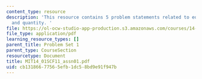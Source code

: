 ```yaml
---
content_type: resource
description: 'This resource contains 5 problem statements related to equilibrium price
  and quantity. '
file: https://ol-ocw-studio-app-production.s3.amazonaws.com/courses/14-01sc-principles-of-microeconomics-fall-2011/cb13186677565efb1dc58bd9e91f947b_MIT14_01SCF11_assn01.pdf
file_type: application/pdf
learning_resource_types: []
parent_title: Problem Set 1
parent_type: CourseSection
resourcetype: Document
title: MIT14_01SCF11_assn01.pdf
uid: cb131866-7756-5efb-1dc5-8bd9e91f947b
---
```

